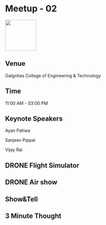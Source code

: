  # Meetup - 02
 <img src="![gr-noida-meetup](https://user-images.githubusercontent.com/26490464/27987600-f98e01ec-63c4-11e7-9503-8015537fe6af.png)" height="100" width="100" >
 
 ## Venue
 Galgotias College of Engineering & Technology
 ## Time
 11:00 AM - 03:00 PM
 ## Keynote Speakers
 Ayan Pahwa
 
 Sanjeev Pippal
 
 Vijay Rai
 ## DRONE Flight Simulator
 ## DRONE Air show
 ## Show&Tell
 ## 3 Minute Thought
